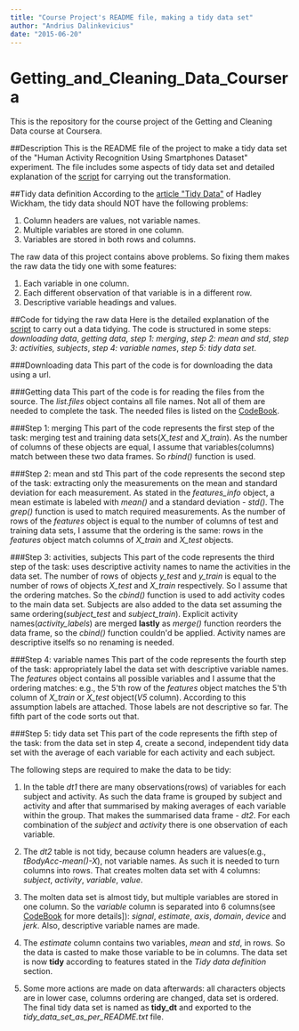 ```yaml
---
title: "Course Project's README file, making a tidy data set"
author: "Andrius Dalinkevicius"
date: "2015-06-20"
---
```


# Getting_and_Cleaning_Data_Coursera
This is the repository for the course project of the Getting and Cleaning Data course at Coursera.
 
##Description
This is the README file of the project to make a tidy data set of the "Human Activity Recognition Using Smartphones Dataset" experiment. The file includes some aspects of tidy data set and detailed explanation of the [script](https://github.com/andrius87/Getting_and_Cleaning_Data_Coursera/blob/master/run_analysis.R) for carrying out the transformation.

##Tidy data definition
According to the [article "Tidy Data"](http://vita.had.co.nz/papers/tidy-data.pdf) of Hadley Wickham, the tidy data should NOT have the following problems:

1. Column headers are values, not variable names.
2. Multiple variables are stored in one column.
3. Variables are stored in both rows and columns.

The raw data of this project contains above problems. So fixing them makes the raw data the tidy one with some features:

1. Each variable in one column.
2. Each different observation of that variable is in a different row.
3. Descriptive variable headings and values.

##Code for tidying the raw data
Here is the detailed explanation of the [script](https://github.com/andrius87/Getting_and_Cleaning_Data_Coursera/blob/master/run_analysis.R) to carry out a data tidying. The code is structured in some steps: *downloading data*, *getting data*, *step 1: merging*, *step 2: mean and std*, *step 3: activities, subjects*, *step 4: variable names*, *step 5: tidy data set*.

###Downloading data
This part of the code is for downloading the data using a url.

###Getting data
This part of the code is for reading the files from the source. The *list.files* object contains all file names. Not all of them are needed to complete the task. The needed files is listed on the [CodeBook](https://github.com/andrius87/Getting_and_Cleaning_Data_Coursera/blob/master/CodeBook.md).

###Step 1: merging
This part of the code represents the first step of the task: merging test and training data sets(*X_test* and *X_train*). As the number of columns of these objects are equal, I assume that variables(columns) match between these two data frames. So *rbind()* function is used.

###Step 2: mean and std
This part of the code represents the second step of the task: extracting only the measurements on the mean and standard deviation for each measurement. As stated in the *features_info* object, a mean estimate is labeled with *mean()* and a standard deviation  - *std()*. The *grep()* function is used to match required measurements. As the number of rows of the *features* object is equal to the number of columns of test and training data sets, I assume that the ordering is the same: rows in the *features* object match columns of *X_train* and *X_test* objects. 

###Step 3: activities, subjects
This part of the code represents the third step of the task: uses descriptive activity names to name the activities in the data set. The number of rows of objects *y_test* and *y_train*  is equal to the number of rows of objects *X_test* and *X_train* respectively. So I assume that the ordering matches. So the *cbind()* function is used to add activity codes to the main data set. Subjects are also added to the data set assuming the same ordering(*subject_test* and *subject_train*). Explicit activity names(*activity_labels*) are merged **lastly** as *merge()* function reorders the data frame, so the *cbind()* function couldn'd be applied. Activity names are descriptive itselfs so no renaming is needed.

###Step 4: variable names
This part of the code represents the fourth step of the task: appropriately label the data set with descriptive variable names. The *features* object contains all possible variables and I assume that the ordering matches: e.g., the 5'th row of the *features* object matches the 5'th column of *X_train* or *X_test* object(*V5* column). According to this assumption labels are attached. Those labels are not descriptive so far. The fifth part of the code sorts out that.

###Step 5: tidy data set 
This part of the code represents the fifth step of the task: from the data set in step 4, create a second, independent tidy data set with the average of each variable for each activity and each subject. 

The following steps are required to make the data to be tidy:

1. In the table *dt1* there are many observations(rows) of variables for each subject and activity. As such the data frame is grouped by subject and activity and after that summarised by making averages of each variable  within the group. That makes the summarised data frame - *dt2*. For each combination of the *subject* and *activity* there is one observation of each variable. 

2. The *dt2* table is not tidy, because column headers are values(e.g., *tBodyAcc-mean()-X*), not variable names. As such it is needed to turn columns into rows. That creates molten data set with 4 columns: *subject*, *activity*, *variable*, *value*.

3. The molten data set is almost tidy, but  multiple variables are stored in one column. So the *variable* column is separated into 6 columns(see [CodeBook](https://github.com/andrius87/Getting_and_Cleaning_Data_Coursera/blob/master/CodeBook.md) for more details]): *signal*, *estimate*, *axis*,
*domain*, *device* and *jerk*. Also, descriptive variable names are made.

4. The *estimate* column contains two variables, *mean* and *std*, in rows. So the data is casted to make those variable to be in columns. The data set is now **tidy** according to features stated in the  *Tidy data definition* section.

5. Some more actions are made on data afterwards: all characters objects are in lower case, columns ordering are changed, data set is ordered. The final tidy data set is named as **tidy_dt** and exported to the *tidy_data_set_as_per_README.txt* file.
